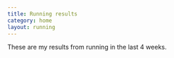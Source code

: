 ```yaml
---
title: Running results
category: home
layout: running
---
```


These are my results from running in the last 4 weeks.